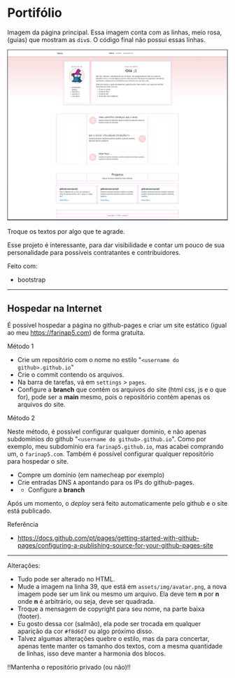 # Portifólio

Imagem da página principal. Essa imagem conta com as linhas, meio rosa, (guias) que mostram as `div`s. O código final não possui essas linhas.

![fpage](assets/img/frontpage1.png)

Troque os textos por algo que te agrade.

Esse projeto é interessante, para dar visibilidade e contar um pouco de sua personalidade para possíveis contratantes e contribuidores.

Feito com:
- bootstrap

---

## Hospedar na Internet

É possível hospedar a página no github-pages e criar um site estático (igual ao meu https://farinap5.com) de forma gratuita.

Método 1
- Crie um repositório com o nome no estilo "`<username do github>.github.io`"
- Crie o commit contendo os arquivos.
- Na barra de tarefas, vá em `settings` > `pages`. 
- Configure a **branch** que contém os arquivos do site (html css, js e o que for), pode ser a **main** mesmo, pois o repositório contém apenas os arquivos do site.

Método 2

Neste método, é possível configurar qualquer domínio, e não apenas subdomínios do github "`<username do github>.github.io`". Como por exemplo, meu subdomínio era `farinap5.github.io`, mas acabei comprando um, o `farinap5.com`. Também é possível configurar qualquer repositório para hospedar o site.

- Compre um domínio (em namecheap por exemplo)
- Crie entradas DNS `A` apontando para os IPs do github-pages.
- - Configure a **branch**


Após um momento, o _deploy_ será feito automaticamente pelo github e o site está publicado.

Referência
- https://docs.github.com/pt/pages/getting-started-with-github-pages/configuring-a-publishing-source-for-your-github-pages-site

---

Alterações:
- Tudo pode ser alterado no HTML.
- Mude a imagem na linha 39, que está em `assets/img/avatar.png`, a nova imagem pode ser um link ou mesmo um arquivo. Ela deve tem **n** por **n** onde **n** é arbitrário, ou seja, deve ser quadrada.
- Troque a mensagem de copyright para seu nome, na parte baixa (footer).
- Eu gosto dessa cor (salmão), ela pode ser trocada em qualquer aparição da cor `#f8d6d7` ou algo próximo disso.
- Talvez algumas alterações quebre o estilo, mas da para concertar, apenas tente manter os tamanho dos textos, com a mesma quantidade de linhas, isso deve manter a harmonia dos blocos.

!!Mantenha o repositório privado (ou não)!!